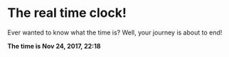 # The real time clock!

Ever wanted to know what the time is? Well, your journey is about to end!

**The time is Nov 24, 2017, 22:18**